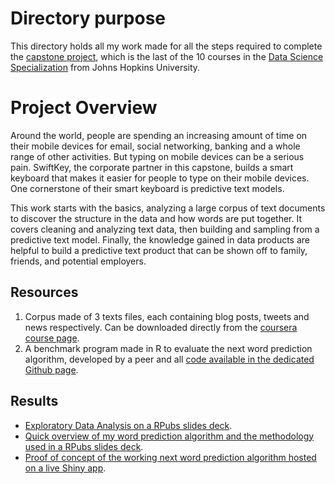 # Directory purpose

This directory holds all my work made for all the steps required to complete the [capstone project](https://www.coursera.org/learn/data-science-project?), which is the last of the 10 courses in the [Data Science Specialization](https://www.coursera.org/specializations/jhu-data-science) from Johns Hopkins University.

# Project Overview

Around the world, people are spending an increasing amount of time on their mobile devices for email, social networking, banking and a whole range of other activities. But typing on mobile devices can be a serious pain. SwiftKey, the corporate partner in this capstone, builds a smart keyboard that makes it easier for people to type on their mobile devices. One cornerstone of their smart keyboard is predictive text models.

This work starts with the basics, analyzing a large corpus of text documents to discover the structure in the data and how words are put together. It covers cleaning and analyzing text data, then building and sampling from a predictive text model. Finally, the knowledge gained in data products are helpful to build a predictive text product that can be shown off to family, friends, and potential employers.

## Resources

1. Corpus made of 3 texts files, each containing blog posts, tweets and news respectively. Can be downloaded directly from the [coursera course page](https://d396qusza40orc.cloudfront.net/dsscapstone/dataset/Coursera-SwiftKey.zip).  
2. A benchmark program made in R to evaluate the next word prediction algorithm, developed by a peer and all [code available in the dedicated Github page](https://github.com/hfoffani/dsci-benchmark).

## Results

* [Exploratory Data Analysis on a RPubs slides deck](https://rpubs.com/vanAkim/713704).  
* [Quick overview of my word prediction algorithm and the methodology used in a RPubs slides deck](https://rpubs.com/vanAkim/713688).  
* [Proof of concept of the working next word prediction algorithm hosted on a live Shiny app](https://vanakim.shinyapps.io/SwiftKey_Proof-of-concept/).
